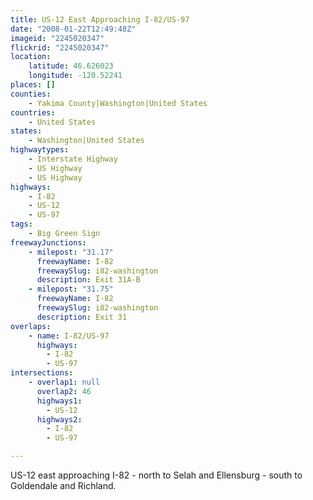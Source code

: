 ```yaml
---
title: US-12 East Approaching I-82/US-97
date: "2008-01-22T12:49:48Z"
imageid: "2245020347"
flickrid: "2245020347"
location:
    latitude: 46.626023
    longitude: -120.52241
places: []
counties:
    - Yakima County|Washington|United States
countries:
    - United States
states:
    - Washington|United States
highwaytypes:
    - Interstate Highway
    - US Highway
    - US Highway
highways:
    - I-82
    - US-12
    - US-97
tags:
    - Big Green Sign
freewayJunctions:
    - milepost: "31.17"
      freewayName: I-82
      freewaySlug: i82-washington
      description: Exit 31A-B
    - milepost: "31.75"
      freewayName: I-82
      freewaySlug: i82-washington
      description: Exit 31
overlaps:
    - name: I-82/US-97
      highways:
        - I-82
        - US-97
intersections:
    - overlap1: null
      overlap2: 46
      highways1:
        - US-12
      highways2:
        - I-82
        - US-97

---
```

US-12 east approaching I-82 - north to Selah and Ellensburg - south to Goldendale and Richland.